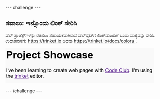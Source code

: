 \--- challenge \---

## ಸವಾಲು: ಇನ್ನೊಂದು ಲಿಂಕ್ ಸೇರಿಸಿ

ವೆಬ್ ಪ್ರಾಜೆಕ್ಟ್‌ಗಳನ್ನು ರಚಿಸಲು ಸಹಾಯಕವಾಗಿರುವ ವೆಬ್‌ಸೈಟ್‌ಗೆ ಲಿಂಕ್‌ನೊಂದಿಗೆ ಒಂದು ವಾಕ್ಯವನ್ನು ಸೇರಿಸಿ. ಉದಾಹರಣೆಗೆ: [ https://trinket.io ](https://trinket.io) ಅಥವಾ [ https://trinket.io/docs/colors ](https://trinket.io/docs/colors) .

![ಸ್ಕ್ರೀನ್‍ಶಾಟ್ ಅಥವಾ ಪರದೆ ಚಿತ್ರ](images/showcase-link-challenge.png)

\--- /challenge \---